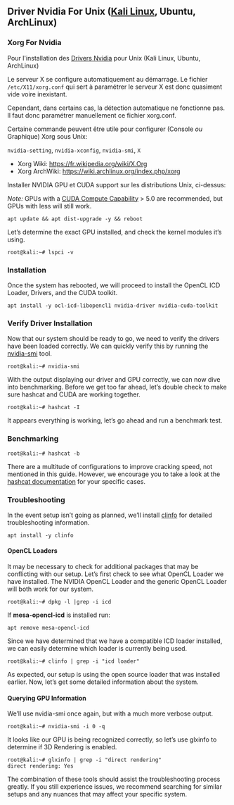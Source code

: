 ## Driver Nvidia For Unix ([Kali Linux](https://docs.kali.org/general-use/install-nvidia-drivers-on-kali-linux), Ubuntu, ArchLinux)

### Xorg For Nvidia
Pour l'installation des [Drivers Nvidia](https://github.com/PhineasPhreak/dotfiles/tree/master/configs/xorg/etc/X11) pour Unix (Kali Linux, Ubuntu, ArchLinux)

Le serveur X se configure automatiquement au démarrage.
Le fichier `/etc/X11/xorg.conf` qui sert à paramétrer le serveur X est donc quasiment vide voire inexistant.

Cependant, dans certains cas, la détection automatique ne fonctionne pas.
Il faut donc paramétrer manuellement ce fichier xorg.conf.

Certaine commande peuvent être utile pour configurer (Console *ou* Graphique) Xorg sous Unix:

`nvidia-setting`, `nvidia-xconfig`, `nvidia-smi`, `X`

* Xorg Wiki: https://fr.wikipedia.org/wiki/X.Org
* Xorg ArchWiki: https://wiki.archlinux.org/index.php/xorg

Installer NVIDIA GPU et CUDA support sur les distributions Unix, ci-dessus:

*Note:* GPUs with a [CUDA Compute Capability](https://developer.nvidia.com/cuda-gpus) > 5.0 are recommended, but GPUs with less will still work.
```shell
apt update && apt dist-upgrade -y && reboot
```
Let’s determine the exact GPU installed, and check the kernel modules it’s using.
```shell
root@kali:~# lspci -v
```

### Installation
Once the system has rebooted, we will proceed to install the OpenCL ICD Loader, Drivers, and the CUDA toolkit.
```shell
apt install -y ocl-icd-libopencl1 nvidia-driver nvidia-cuda-toolkit
```

### Verify Driver Installation
Now that our system should be ready to go, we need to verify the drivers have been loaded correctly. We can quickly verify this by running the [nvidia-smi](https://developer.nvidia.com/nvidia-system-management-interface) tool.
```shell
root@kali:~# nvidia-smi 
```
With the output displaying our driver and GPU correctly, we can now dive into benchmarking.
Before we get too far ahead, let’s double check to make sure hashcat and CUDA are working together.
```shell
root@kali:~# hashcat -I
```
It appears everything is working, let’s go ahead and run a benchmark test.

### Benchmarking
```shell
root@kali:~# hashcat -b
```
There are a multitude of configurations to improve cracking speed, not mentioned in this guide. However, we encourage you to take a look at the [hashcat documentation](https://hashcat.net/wiki/) for your specific cases.

### Troubleshooting
In the event setup isn’t going as planned, we’ll install [clinfo](https://packages.debian.org/jessie/clinfo) for detailed troubleshooting information.
```shell
apt install -y clinfo
```

#### OpenCL Loaders
It may be necessary to check for additional packages that may be conflicting with our setup. Let’s first check to see what OpenCL Loader we have installed. The NVIDIA OpenCL Loader and the generic OpenCL Loader will both work for our system.
```shell
root@kali:~# dpkg -l |grep -i icd
```
If **mesa-opencl-icd** is installed run:
```shell
apt remove mesa-opencl-icd
```
Since we have determined that we have a compatible ICD loader installed, we can easily determine which loader is currently being used.
```shell
root@kali:~# clinfo | grep -i "icd loader"
```
As expected, our setup is using the open source loader that was installed earlier. Now, let’s get some detailed information about the system.

#### Querying GPU Information
We’ll use nvidia-smi once again, but with a much more verbose output.
```shell
root@kali:~# nvidia-smi -i 0 -q
```
It looks like our GPU is being recognized correctly, so let’s use glxinfo to determine if 3D Rendering is enabled.
```shell
root@kali:~# glxinfo | grep -i "direct rendering"
direct rendering: Yes
```
The combination of these tools should assist the troubleshooting process greatly. If you still experience issues, we recommend searching for similar setups and any nuances that may affect your specific system.

